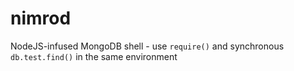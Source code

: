 nimrod
======

NodeJS-infused MongoDB shell - use `require()` and synchronous `db.test.find()` in the same environment
